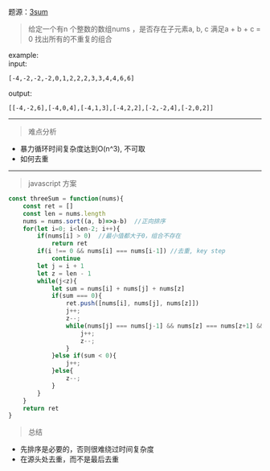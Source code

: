 题源：[3sum](https://leetcode.com/problems/3sum/)

> 给定一个有n 个整数的数组nums ，是否存在子元素a, b, c 满足a + b + c = 0
找出所有的不重复的组合

example:  
input:  
    
    [-4,-2,-2,-2,0,1,2,2,2,3,3,4,4,6,6]

output: 
    
    [[-4,-2,6],[-4,0,4],[-4,1,3],[-4,2,2],[-2,-2,4],[-2,0,2]]

---

> 难点分析  

- 暴力循环时间复杂度达到O(n^3), 不可取
- 如何去重 

---

> javascript 方案

```js
const threeSum = function(nums){
    const ret = []
    const len = nums.length
    nums = nums.sort((a, b)=>a-b)  //正向排序
    for(let i=0; i<len-2; i++){
        if(nums[i] > 0)  //最小值都大于0，组合不存在
            return ret
        if(i !== 0 && nums[i] === nums[i-1]) //去重, key step
            continue
        let j = i + 1
        let z = len - 1
        while(j<z){
            let sum = nums[i] + nums[j] + nums[z]
            if(sum === 0){
                ret.push([nums[i], nums[j], nums[z]])
                j++;
                z--;
                while(nums[j] === nums[j-1] && nums[z] === nums[z+1] && j<z){ //去重
                    j++;
                    z--;
                }
            }else if(sum < 0){
                j++;
            }else{
                z--;
            }
        }
    }
    return ret
}
```

> 总结

- 先排序是必要的，否则很难绕过时间复杂度
- 在源头处去重，而不是最后去重